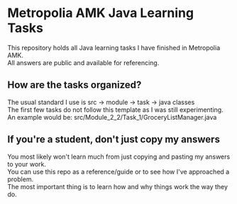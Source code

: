 # Metropolia AMK Java Learning Tasks
This repository holds all Java learning tasks I have finished in Metropolia AMK.  
All answers are public and available for referencing.

## How are the tasks organized?
The usual standard I use is src -> module -> task -> java classes  
The first few tasks do not follow this template as I was still experimenting.
An example would be: src/Module_2_2/Task_1/GroceryListManager.java

## If you're a student, don't just copy my answers
You most likely won't learn much from just copying and pasting my answers to your work.  
You can use this repo as a reference/guide or to see how I've approached a problem.  
The most important thing is to learn how and why things work the way they do.